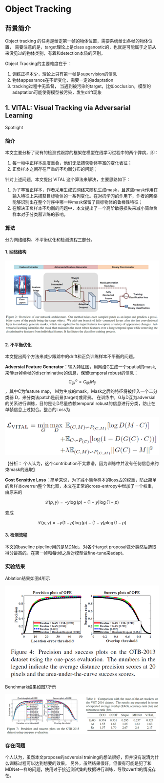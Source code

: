 # Object Tracking

## 背景简介

Object tracking 的任务是给定第一帧的物体位置，需要系统给出各帧的物体位置， 需要注意的是，target理论上是class aganostic的，也就是可能属于之前从来没见过的物体类别，有着和detection本质的区别。

Object Tracking的主要难度在于：

1. 训练正样本少，理论上只有第一帧是supervision的信息
2. 物体appearance在不断变化，需要一定的adaptation
3. tracking过程中无监督， 当遇到被污染的target，比如occlusion，模型的adaptation可能使得模型被污染，发生drift现象

## 1. VITAL: Visual Tracking via Adversarial Learning

Spotlight

### 简介

本文主要分析了现有的检测式跟踪的框架在模型在线学习过程中的两个弊病，即：

1. 每一帧中正样本高度重叠，他们无法捕获物体丰富的变化表征；
2. 正负样本之间存在严重的不均衡分布的问题；

针对上述问题，本文提出 VITAL 这个算法来解决，主要思路如下：

1. 为了丰富正样本，作者采用生成式网络来随机生成mask，且这些mask作用在输入特征上来捕获目标物体的一系列变化。在对抗学习的作用下，作者的网络能够识别出在整个时序中哪一种mask保留了目标物体的鲁棒性特征；
2. 在解决正负样本不均衡的问题中，本文提出了一个高阶敏感损失来减小简单负样本对于分类器训练的影响。

### 算法

分为网络结构、不平衡优化和检测流程三部分。

#### 1. 网络结构

![](../../.gitbook/assets2/image%20%2890%29.png)

#### 2. 不平衡优化

本文提出两个方法来减少跟踪中的drift和正负训练样本不平衡的问题。

**Adversial Feature Generator**：输入特征图，用网络G生成一个spatial的mask, 来filter掉单帧的discriminative的信息，保留temporal robust的信息： $$C_{ijk}^o = C_{ijk} M_{ij}$$ ，其中C为feature map， M为生成的mask。Mask之后的特征将被传入一个二分类器 D，来分类该patch是前景\(target\)或背景。 在训练中，G与D互为adversial的关系进行训练，目的是让D尽量依赖temporal robust的信息进行分类，防止在单帧信息上过拟合。整合的Loss为

![](../../.gitbook/assets2/image%20%2863%29.png)

【分析： 个人认为，这个contribution不太靠谱，因为训练中并没有任何信息来约束mask的选取】

**Cost Sensitive Loss**：简单来说，为了减小简单样本的loss占的权重，防止简单的负样本overrun整个优化器，本文在正常的cross-entropy中增加了一个权重，由原来的

$$
\mathcal{L}(p, y) = - y \log(p) - (1-y) \log(1-p)
$$

变成

$$
\mathcal{L}(p, y) = - y (1-p) \log(p) - (1-y) p \log(1-p)
$$

#### 3. 检测流程

本文的baseline pipeline用的是[MDNet](https://www.cv-foundation.org/openaccess/content_cvpr_2016/papers/Nam_Learning_Multi-Domain_Convolutional_CVPR_2016_paper.pdf)，对各个target proposal做分类然后选取得分最高的。在第一帧和每t帧之后对模型做fine-tune来adapt。

### 实验结果

Ablation结果如图4所示

![&#x56FE;4](../../.gitbook/assets2/image%20%2847%29.png)

Benchmark结果如图7所示

![&#x56FE;7](../../.gitbook/assets2/image%20%2819%29.png)

### 存在问题

个人认为，虽然本文propose的adversial training的想法很好，但并没有说清为什么训练过程可以达到想要的效果。 另外，虽然结果很好，但很有可能是犯了和MDNet一样的问题，使用过于接近测试集的数据进行训练，导致overfit的情况存在。

